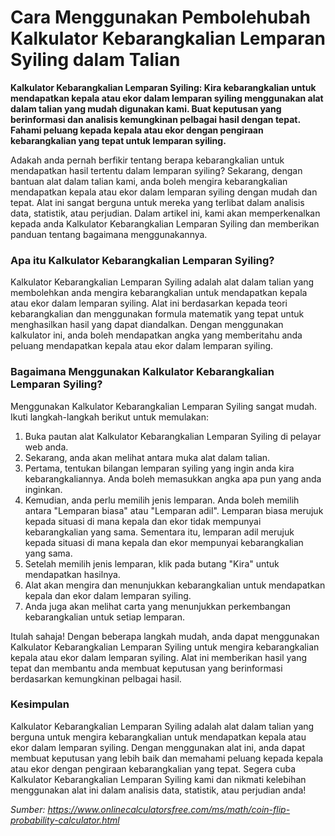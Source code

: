 Cara Menggunakan Pembolehubah Kalkulator Kebarangkalian Lemparan Syiling dalam Talian
=====================================================================================

**Kalkulator Kebarangkalian Lemparan Syiling: Kira kebarangkalian untuk mendapatkan kepala atau ekor dalam lemparan syiling menggunakan alat dalam talian yang mudah digunakan kami. Buat keputusan yang berinformasi dan analisis kemungkinan pelbagai hasil dengan tepat. Fahami peluang kepada kepala atau ekor dengan pengiraan kebarangkalian yang tepat untuk lemparan syiling.**

Adakah anda pernah berfikir tentang berapa kebarangkalian untuk mendapatkan hasil tertentu dalam lemparan syiling? Sekarang, dengan bantuan alat dalam talian kami, anda boleh mengira kebarangkalian mendapatkan kepala atau ekor dalam lemparan syiling dengan mudah dan tepat. Alat ini sangat berguna untuk mereka yang terlibat dalam analisis data, statistik, atau perjudian. Dalam artikel ini, kami akan memperkenalkan kepada anda Kalkulator Kebarangkalian Lemparan Syiling dan memberikan panduan tentang bagaimana menggunakannya.

### Apa itu Kalkulator Kebarangkalian Lemparan Syiling?

Kalkulator Kebarangkalian Lemparan Syiling adalah alat dalam talian yang membolehkan anda mengira kebarangkalian untuk mendapatkan kepala atau ekor dalam lemparan syiling. Alat ini berdasarkan kepada teori kebarangkalian dan menggunakan formula matematik yang tepat untuk menghasilkan hasil yang dapat diandalkan. Dengan menggunakan kalkulator ini, anda boleh mendapatkan angka yang memberitahu anda peluang mendapatkan kepala atau ekor dalam lemparan syiling.

### Bagaimana Menggunakan Kalkulator Kebarangkalian Lemparan Syiling?

Menggunakan Kalkulator Kebarangkalian Lemparan Syiling sangat mudah. Ikuti langkah-langkah berikut untuk memulakan:

1. Buka pautan alat Kalkulator Kebarangkalian Lemparan Syiling di pelayar web anda.
2. Sekarang, anda akan melihat antara muka alat dalam talian.
3. Pertama, tentukan bilangan lemparan syiling yang ingin anda kira kebarangkaliannya. Anda boleh memasukkan angka apa pun yang anda inginkan.
4. Kemudian, anda perlu memilih jenis lemparan. Anda boleh memilih antara "Lemparan biasa" atau "Lemparan adil". Lemparan biasa merujuk kepada situasi di mana kepala dan ekor tidak mempunyai kebarangkalian yang sama. Sementara itu, lemparan adil merujuk kepada situasi di mana kepala dan ekor mempunyai kebarangkalian yang sama.
5. Setelah memilih jenis lemparan, klik pada butang "Kira" untuk mendapatkan hasilnya.
6. Alat akan mengira dan menunjukkan kebarangkalian untuk mendapatkan kepala dan ekor dalam lemparan syiling.
7. Anda juga akan melihat carta yang menunjukkan perkembangan kebarangkalian untuk setiap lemparan.

Itulah sahaja! Dengan beberapa langkah mudah, anda dapat menggunakan Kalkulator Kebarangkalian Lemparan Syiling untuk mengira kebarangkalian kepala atau ekor dalam lemparan syiling. Alat ini memberikan hasil yang tepat dan membantu anda membuat keputusan yang berinformasi berdasarkan kemungkinan pelbagai hasil.

### Kesimpulan

Kalkulator Kebarangkalian Lemparan Syiling adalah alat dalam talian yang berguna untuk mengira kebarangkalian untuk mendapatkan kepala atau ekor dalam lemparan syiling. Dengan menggunakan alat ini, anda dapat membuat keputusan yang lebih baik dan memahami peluang kepada kepala atau ekor dengan pengiraan kebarangkalian yang tepat. Segera cuba Kalkulator Kebarangkalian Lemparan Syiling kami dan nikmati kelebihan menggunakan alat ini dalam analisis data, statistik, atau perjudian anda!

*Sumber: <https://www.onlinecalculatorsfree.com/ms/math/coin-flip-probability-calculator.html>*